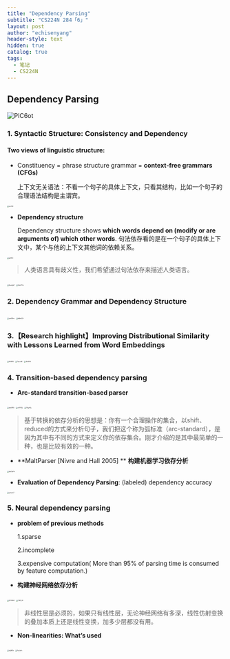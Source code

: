 ```yaml
---
title: "Dependency Parsing"
subtitle: "CS224N 284「6」"
layout: post
author: "echisenyang"
header-style: text
hidden: true
catalog: true
tags:
  - 笔记
  - CS224N
---
```


## Dependency Parsing

![PIC6ot](https://gitee.com/echisenyang/GiteeForUpicUse/raw/master/uPic/PIC6ot.jpg)

### 1. Syntactic Structure: Consistency and Dependency

#### Two views of linguistic structure: 

- Constituency = phrase structure grammar = **context-free grammars (CFGs)**

  上下文无关语法：不看一个句子的具体上下文，只看其结构，比如一个句子的合理语法结构是主谓宾。

<img src="https://gitee.com/echisenyang/GiteeForUpicUse/raw/master/uPic/rarXiH.png" alt="rarXiH" style="zoom:25%;" />

- **Dependency structure**

  Dependency structure shows **which words depend on (modify or are arguments of) which other words**. 句法依存看的是在一个句子的具体上下文中，某个与他的上下文其他词的依赖关系。

<img src="https://gitee.com/echisenyang/GiteeForUpicUse/raw/master/uPic/prIlSC.png" alt="prIlSC" style="zoom:25%;" />

> 人类语言具有歧义性，我们希望通过句法依存来描述人类语言。

<img src="https://gitee.com/echisenyang/GiteeForUpicUse/raw/master/uPic/Eno8pP.png" alt="Eno8pP" style="zoom:25%;" />

<img src="https://gitee.com/echisenyang/GiteeForUpicUse/raw/master/uPic/Vnh7Yb.png" alt="Vnh7Yb" style="zoom:25%;" />

### 2. Dependency Grammar and Dependency Structure

<img src="https://gitee.com/echisenyang/GiteeForUpicUse/raw/master/uPic/uct0Em.png" alt="uct0Em" style="zoom:25%;" />

<img src="https://gitee.com/echisenyang/GiteeForUpicUse/raw/master/uPic/eNm23r.png" alt="eNm23r" style="zoom:25%;" />

### 3.【Research highlight】Improving Distributional Similarity with Lessons Learned from Word Embeddings

<img src="https://gitee.com/echisenyang/GiteeForUpicUse/raw/master/uPic/PtRP0l.png" alt="PtRP0l" style="zoom:25%;" />

<img src="https://gitee.com/echisenyang/GiteeForUpicUse/raw/master/uPic/Tqcx4K.jpg" alt="Tqcx4K" style="zoom:25%;" />

<img src="https://gitee.com/echisenyang/GiteeForUpicUse/raw/master/uPic/9kSFHl.png" alt="9kSFHl" style="zoom:25%;" />

### 4. Transition-based dependency parsing

- **Arc-standard transition-based parser**

<img src="https://gitee.com/echisenyang/GiteeForUpicUse/raw/master/uPic/dml7E5.png" alt="dml7E5" style="zoom:25%;" />

<img src="https://gitee.com/echisenyang/GiteeForUpicUse/raw/master/uPic/cVFSZj.png" alt="cVFSZj" style="zoom:25%;" />

<img src="https://gitee.com/echisenyang/GiteeForUpicUse/raw/master/uPic/7UgA2j.png" alt="7UgA2j" style="zoom:25%;" />

> 基于转换的依存分析的思想是：你有一个合理操作的集合，以shift、reduced的方式来分析句子，我们把这个称为弧标准（arc-standard），是因为其中有不同的方式来定义你的依存集合。刚才介绍的是其中最简单的一种，也是比较有效的一种。

- **MaltParser [Nivre and Hall 2005] ** **构建机器学习依存分析**

<img src="https://gitee.com/echisenyang/GiteeForUpicUse/raw/master/uPic/dpGpHv.jpg" alt="dpGpHv" style="zoom:25%;" />

- **Evaluation of Dependency Parsing**: (labeled) dependency accuracy

<img src="https://gitee.com/echisenyang/GiteeForUpicUse/raw/master/uPic/ynspLZ.png" alt="ynspLZ" style="zoom:25%;" />

### 5. Neural dependency parsing

- **problem of previous methods**

  1.sparse

  2.incomplete

  3.expensive computation( More than 95% of parsing time is consumed by feature computation.)

- **构建神经网络依存分析**

<img src="https://gitee.com/echisenyang/GiteeForUpicUse/raw/master/uPic/DFSDtK.png" alt="DFSDtK" style="zoom:25%;" />

<img src="https://gitee.com/echisenyang/GiteeForUpicUse/raw/master/uPic/T4Py10.jpg" alt="T4Py10" style="zoom:25%;" />

> 非线性层是必须的，如果只有线性层，无论神经网络有多深，线性仿射变换的叠加本质上还是线性变换，加多少层都没有用。

- **Non-linearities: What’s used**

<img src="https://gitee.com/echisenyang/GiteeForUpicUse/raw/master/uPic/IdjWOr.png" alt="IdjWOr" style="zoom:25%;" />

<img src="https://gitee.com/echisenyang/GiteeForUpicUse/raw/master/uPic/FaJzfh.png" alt="FaJzfh" style="zoom:25%;" />

